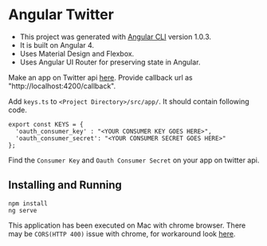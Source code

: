 # Angular Twitter

* This project was generated with [Angular CLI](https://github.com/angular/angular-cli) version 1.0.3. 
* It is built on Angular 4. 
* Uses Material Design and Flexbox.
* Uses Angular UI Router for preserving state in Angular.

Make an app on Twitter api [here](https://apps.twitter.com/). Provide callback url as "http://localhost:4200/callback".

Add `keys.ts` to `<Project Directory>/src/app/`. It should contain following code.

```
export const KEYS = {
  'oauth_consumer_key' : "<YOUR CONSUMER KEY GOES HERE>",
  'oauth_consumer_secret': "<YOUR CONSUMER SECRET GOES HERE>"
};
```

Find the `Consumer Key` and `Oauth Consumer Secret` on your app on twitter api.

## Installing and Running
```
npm install
ng serve
```

This application has been executed on Mac with chrome browser.
There may be `CORS(HTTP 400)` issue with chrome, for workaround look [here](http://stackoverflow.com/questions/3102819/disable-same-origin-policy-in-chrome).

